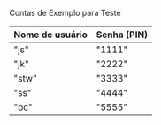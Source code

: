 Contas de Exemplo para Teste

 Nome de usuário | Senha (PIN) 
-----------------|-------------
 "js"            | "1111"      
 "jk"            | "2222"      
 "stw"           | "3333"      
 "ss"            | "4444"      
 "bc"            | "5555"      
